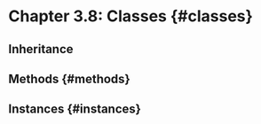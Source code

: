 # Chapter 3.8: Classes {#classes}

## Inheritance

## Methods {#methods}

## Instances {#instances}



